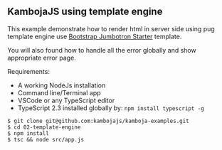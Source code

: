 ## KambojaJS using template engine

This example demonstrate how to render html in server side using pug template engine use [Bootstrap Jumbotron Starter](https://v4-alpha.getbootstrap.com/examples/jumbotron/) template.

You will also found how to handle all the error globally and show appropriate error page.

Requirements: 
* A working NodeJs installation
* Command line/Terminal app
* VSCode or any TypeScript editor
* TypeScript 2.3 installed globally by: `npm install typescript -g`

```
$ git clone git@github.com:kambojajs/kamboja-examples.git
$ cd 02-template-engine
$ npm install
$ tsc && node src/app.js
```